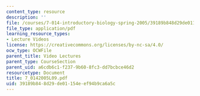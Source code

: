 ```yaml
---
content_type: resource
description: ''
file: /courses/7-014-introductory-biology-spring-2005/39189b848d29de01154eef94b9ca6a5c_7_0142005L09.pdf
file_type: application/pdf
learning_resource_types:
- Lecture Videos
license: https://creativecommons.org/licenses/by-nc-sa/4.0/
ocw_type: OCWFile
parent_title: Video Lectures
parent_type: CourseSection
parent_uid: a6cdb6c1-f237-9b60-8fc3-dd7bcbce46d2
resourcetype: Document
title: 7_0142005L09.pdf
uid: 39189b84-8d29-de01-154e-ef94b9ca6a5c
---
```

